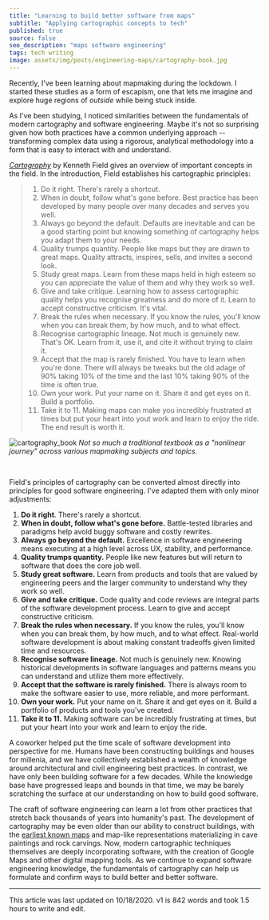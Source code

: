 ```yaml
---
title: "Learning to build better software from maps"
subtitle: "Applying cartographic concepts to tech"
published: true
source: false
seo_description: "maps software engineering"
tags: tech writing
image: assets/img/posts/engineering-maps/cartography-book.jpg
---
```


Recently, I've been learning about mapmaking during the lockdown. I started these studies as a form of escapism, one that lets me imagine and explore huge regions of _outside_ while being stuck inside.

As I've been studying, I noticed similarities between the fundamentals of modern cartography and software engineering. Maybe it's not so surprising given how both practices have a common underlying approach -- transforming complex data using a rigorous, analytical methodology into a form that is easy to interact with and understand.

_[Cartography](https://bookshop.org/books/cartography-9781589484399/9781589484399)_ by Kenneth Field gives an overview of important concepts in the field. In the introduction, Field establishes his cartographic principles:

> 1. Do it right. There's rarely a shortcut.
> 2. When in doubt, follow what's gone before. Best practice has been developed by many people over many decades and serves you well.
> 3. Always go beyond the default. Defaults are inevitable and can be a good starting point but knowing something of cartography helps you adapt them to your needs.
> 4. Quality trumps quantity. People like maps but they are drawn to great maps. Quality attracts, inspires, sells, and invites a second look.
> 5. Study great maps. Learn from these maps held in high esteem so you can appreciate the value of them and why they work so well.
> 6. Give and take critique. Learning how to assess cartographic quality helps you recognise greatness and do more of it. Learn to accept constructive criticism. It's vital.
> 7. Break the rules when necessary. If you know the rules, you'll know when you can break them, by how much, and to what effect.
> 8. Recognise cartographic lineage. Not much is genuinely new. That's OK. Learn from it, use it, and cite it without trying to claim it.
> 9. Accept that the map is rarely finished. You have to learn when you're done. There will always be tweaks but the old adage of 90% taking 10% of the time and the last 10% taking 90% of the time is often true.
> 10. Own your work. Put your name on it. Share it and get eyes on it. Build a portfolio.
> 11. Take it to 11. Making maps can make you incredibly frustrated at times but put your heart into yout work and learn to enjoy the ride. The end result is worth it.


![cartography_book](/assets/img/posts/engineering-maps/cartography-book.jpg)
*Not so much a traditional textbook as a "nonlinear journey" across various mapmaking subjects and topics.*

<br />

Field's principles of cartography can be converted almost directly into principles for good software engineering. I've adapted them with only minor adjustments:

1. **Do it right**. There's rarely a shortcut.
2. **When in doubt, follow what's gone before.** Battle-tested libraries and paradigms help avoid buggy software and costly rewrites.
3. **Always go beyond the default.** Excellence in software engineering means executing at a high level across UX, stability, and performance.
4. **Quality trumps quantity.** People like new features but will return to software that does the core job well.
5. **Study great software.** Learn from products and tools that are valued by engineering peers and the larger community to understand why they work so well.
6. **Give and take critique.** Code quality and code reviews are integral parts of the software development process. Learn to give and accept constructive criticism.
7. **Break the rules when necessary.** If you know the rules, you'll know when you can break them, by how much, and to what effect. Real-world software development is about making constant tradeoffs given limited time and resources.
8. **Recognise software lineage.** Not much is genuinely new. Knowing historical developments in software languages and patterns means you can understand and utilize them more effectively.
9. **Accept that the software is rarely finished.** There is always room to make the software easier to use, more reliable, and more performant.
10. **Own your work.** Put your name on it. Share it and get eyes on it. Build a portfolio of products and tools you've created.
11. **Take it to 11.** Making software can be incredibly frustrating at times, but put your heart into your work and learn to enjoy the ride.

A coworker helped put the time scale of software development into perspective for me. Humans have been constructing buildings and houses for millenia, and we have collectively established a wealth of knowledge around architectural and civil engineering best practices. In contrast, we have only been building software for a few decades. While the knowledge base have progressed leaps and bounds in that time, we may be barely scratching the surface at our understanding on how to build good software.

The craft of software engineering can learn a lot from other practices that stretch back thousands of years into humanity's past. The development of cartography may be even older than our ability to construct buildings, with the [earliest known maps](https://en.wikipedia.org/wiki/History_of_cartography) and map-like representations materializing in cave paintings and rock carvings. Now, modern cartographic techniques themselves are deeply incorporating software, with the creation of Google Maps and other digital mapping tools. As we continue to expand software engineering knowledge, the fundamentals of cartography can help us formulate and confirm ways to build better and better software.

<hr class="section-divider" />

<footer>This article was last updated on 10/18/2020. v1 is 842 words and took 1.5 hours to write and edit.</footer>
